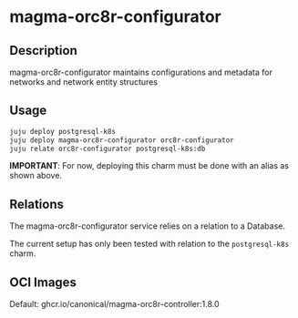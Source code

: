 # magma-orc8r-configurator

## Description
magma-orc8r-configurator maintains configurations and metadata for networks and network entity
structures

## Usage

```bash
juju deploy postgresql-k8s
juju deploy magma-orc8r-configurator orc8r-configurator
juju relate orc8r-configurator postgresql-k8s:db
```

**IMPORTANT**: For now, deploying this charm must be done with an alias as shown above.

## Relations

The magma-orc8r-configurator service relies on a relation to a Database. 

The current setup has only been tested with relation to the `postgresql-k8s` charm.

## OCI Images

Default: ghcr.io/canonical/magma-orc8r-controller:1.8.0


